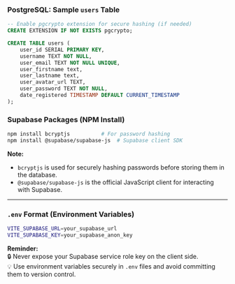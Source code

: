 
 ### **PostgreSQL: Sample `users` Table**  
 
 ```sql
 -- Enable pgcrypto extension for secure hashing (if needed)
 CREATE EXTENSION IF NOT EXISTS pgcrypto;
 
 CREATE TABLE users (
     user_id SERIAL PRIMARY KEY,
     username TEXT NOT NULL,
     user_email TEXT NOT NULL UNIQUE,
     user_firstname text,
     user_lastname text,
     user_avatar_url TEXT,
     user_password TEXT NOT NULL,
     date_registered TIMESTAMP DEFAULT CURRENT_TIMESTAMP
 );
 ```
 
 ### **Supabase Packages (NPM Install)**  
 
 ```sh
 npm install bcryptjs          # For password hashing
 npm install @supabase/supabase-js  # Supabase client SDK
 ```
 
 **Note:**  
 - `bcryptjs` is used for securely hashing passwords before storing them in the database.  
 - `@supabase/supabase-js` is the official JavaScript client for interacting with Supabase.  
 
 ---
 
 ### **`.env` Format (Environment Variables)**  
 
 ```sh
 VITE_SUPABASE_URL=your_supabase_url
 VITE_SUPABASE_KEY=your_supabase_anon_key
 ```
 
 **Reminder:**  
 🔒 Never expose your Supabase service role key on the client side.  
 💡 Use environment variables securely in `.env` files and avoid committing them to version control.  
 